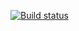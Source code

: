 [![Build status](https://ci.appveyor.com/api/projects/status/m4onomwby5lsw095/branch/main?svg=true)](https://ci.appveyor.com/project/IrinaQA61/zakaz-karty/branch/main)
